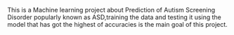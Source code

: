 This is a Machine learning project about Prediction of Autism Screening Disorder popularly known as ASD,training the data and testing it using the model that has got the highest of accuracies is the main goal of this project.
